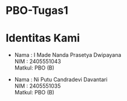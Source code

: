 # PBO-Tugas1
# Identitas Kami
* Nama  : I Made Nanda Prasetya Dwipayana  
  NIM   : 2405551043  
  Matkul: PBO (B)


* Nama  : Ni Putu Candradevi Davantari  
  NIM   : 2405551035  
  Matkul: PBO (B)